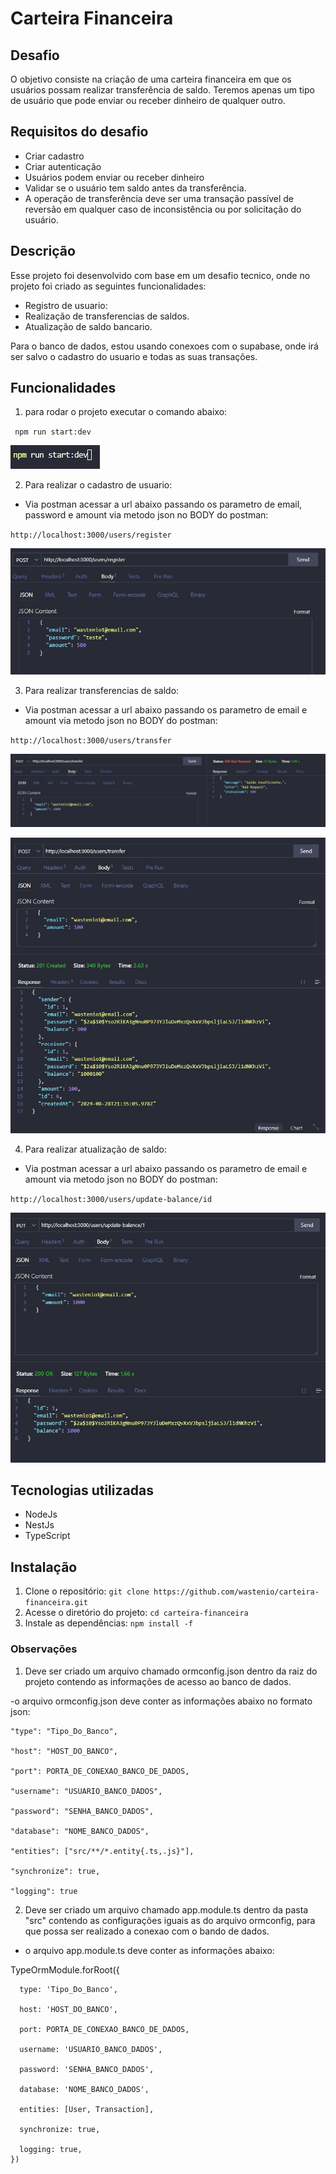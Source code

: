 # Carteira Financeira

## Desafio 
O objetivo consiste na criação de uma carteira financeira em que os usuários possam realizar transferência de saldo. Teremos apenas um tipo de usuário que pode enviar ou receber dinheiro de qualquer outro.

## Requisitos do desafio
- Criar cadastro
- Criar autenticação
- Usuários podem enviar ou receber dinheiro
- Validar se o usuário tem saldo antes da transferência.
- A operação de transferência deve ser uma transação passível de reversão em qualquer caso de inconsistência ou por solicitação do usuário.

## Descrição
Esse projeto foi desenvolvido com  base em um desafio tecnico, onde no projeto foi criado as seguintes funcionalidades:

- Registro de usuario:
- Realização de transferencias de saldos.
- Atualização de saldo bancario.

Para o banco de dados, estou usando conexoes com o supabase, onde irá ser salvo o cadastro do usuario e todas as suas transações.

## Funcionalidades

1. para rodar o projeto executar o comando abaixo:

` npm run start:dev`

![Comando para rodar o projeto](./assets/print/comando_rodar_projeto.jpg)

2. Para realizar o cadastro de usuario:
- Via postman acessar a url abaixo passando os parametro de email, password e amount via metodo json no BODY do postman:

`http://localhost:3000/users/register`

![criando usuario via postman](./assets/print/cadastrando_usuario.jpg)

3. Para realizar transferencias de saldo:
- Via postman acessar a url abaixo passando os parametro de email e amount via metodo json no BODY do postman:

`http://localhost:3000/users/transfer`

![Realizando transferencia de saldo insuficiente via postman](./assets/print/transacao_valor_insuficiente.jpg)

![Realizando transferencia de saldo positivo](./assets/print/realizando_transferencia_de_valor_positivo.jpg)

4. Para realizar atualização de saldo:

- Via postman acessar a url abaixo passando os parametro de email e amount via metodo json no BODY do postman:

`http://localhost:3000/users/update-balance/id`

![Realizando atualização de saldo](./assets/print/atualizando_saldo.jpg)


## Tecnologias utilizadas
- NodeJs
- NestJs
- TypeScript

## Instalação
1. Clone o repositório: `git clone https://github.com/wastenio/carteira-financeira.git`
2. Acesse o diretório do projeto: `cd carteira-financeira`
3. Instale as dependências: `npm install -f`


### Observações
1. Deve ser criado um arquivo chamado ormconfig.json dentro da raiz do projeto contendo as informações de acesso ao banco de dados.

-o arquivo ormconfig.json deve conter as informações abaixo no formato json:

    "type": "Tipo_Do_Banco",

    "host": "HOST_DO_BANCO",

    "port": PORTA_DE_CONEXAO_BANCO_DE_DADOS,

    "username": "USUARIO_BANCO_DADOS",

    "password": "SENHA_BANCO_DADOS",

    "database": "NOME_BANCO_DADOS",

    "entities": ["src/**/*.entity{.ts,.js}"],

    "synchronize": true,

    "logging": true


2. Deve ser criado um arquivo chamado app.module.ts dentro da pasta "src" contendo as configurações iguais as do arquivo ormconfig, para que possa ser realizado a conexao com o bando de dados.

- o arquivo app.module.ts deve conter as informações abaixo:

TypeOrmModule.forRoot({

      type: 'Tipo_Do_Banco',

      host: 'HOST_DO_BANCO',

      port: PORTA_DE_CONEXAO_BANCO_DE_DADOS,

      username: 'USUARIO_BANCO_DADOS',

      password: 'SENHA_BANCO_DADOS',

      database: 'NOME_BANCO_DADOS',
      
      entities: [User, Transaction],

      synchronize: true,

      logging: true,
    })